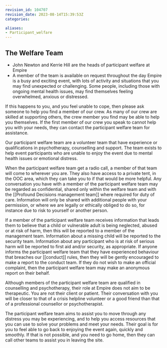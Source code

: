 ```yaml
---
revision_id: 104707
revision_date: 2023-08-14T15:39:53Z
categories:

aliases:
- Participant_welfare
---
```


## The Welfare Team
* John Newton and Kerrie Hill are the heads of participant welfare at Empire
* A member of the team is available on request throughout the day
Empire is a busy and exciting event, with lots of activity and situations that you may find unexpected or challenging. Some people, including those with ongoing mental health issues, may find themselves feeling overwhelmed, anxious or distressed.


If this happens to you, and you feel unable to cope, then please ask someone to help you find a member of our crew. As many of our crew are skilled at supporting others, the crew member you find may be able to help you themselves. If the first member of our crew you speak to cannot help you with your needs, they can contact the participant welfare team for assistance.

Our participant welfare team are a volunteer team that have experience or qualifications in psychotherapy, counselling and support. The team exists to help event participants who are unable to enjoy the event due to mental health issues or emotional distress.

When the participant welfare team get a radio call, a member of that team will come to wherever you are. They also have access to a private tent, in the OOC area, which they can take you to if that would be more helpful. Any conversation you have with a member of the participant welfare team may be regarded as confidential, shared only within the welfare team and with the [[Profound Decisions management team]] where required for duty of care. Information will only be shared with additional people with your permission, or where we are legally or ethically obliged to do so, for instance due to risk to yourself or another person.

If a member of the participant welfare team receives information that leads them to believe that a child or vulnerable adult is being neglected, abused or at risk of harm, then this will be reported to a member of the management team. Information about a missing child will be reported to the security team. Information about any participant who is at risk of serious harm will be reported to first aid and/or security, as appropriate. If anyone informs the participant welfare team that they have experienced behaviour that breaches our [[conduct]] rules, then they will be gently encouraged to make a report to the conduct team. If they do not wish to make an official complaint, then the participant welfare team may make an anonymous report on their behalf.

Although members of the participant welfare team are qualified in counselling and psychotherapy, their role at Empire does not aim to be therapeutic. You are not their client or patient. Their conversation with you will be closer to that of a crisis helpline volunteer or a good friend than that of a professional counsellor or psychotherapist.

The participant welfare team aims to assist you to move through any distress you may be experiencing, and to help you access resources that you can use to solve your problems and meet your needs. Their goal is for you to feel able to go back to enjoying the event again, quickly and smoothly. If that is not possible, and you need to go home, then they can call other teams to assist you in leaving the site.